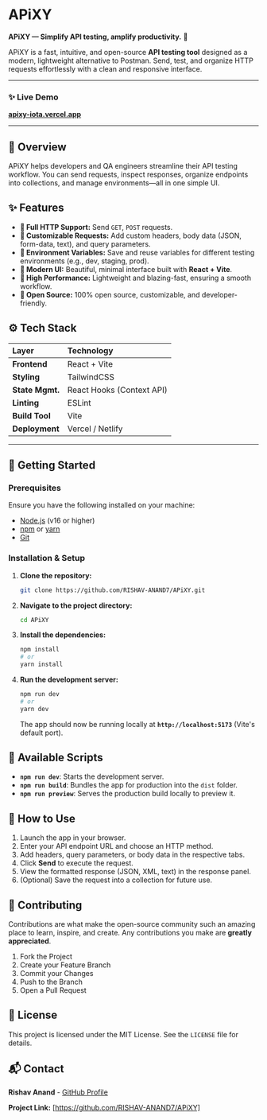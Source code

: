 # APiXY

**APiXY — Simplify API testing, amplify productivity.** 🚀

APiXY is a fast, intuitive, and open-source **API testing tool** designed as a modern, lightweight alternative to Postman. Send, test, and organize HTTP requests effortlessly with a clean and responsive interface.

-----

### ✨ Live Demo

**[apixy-iota.vercel.app](https://www.google.com/search?q=https://apixy-iota.vercel.app)**

-----

## 🧭 Overview

APiXY helps developers and QA engineers streamline their API testing workflow. You can send requests, inspect responses, organize endpoints into collections, and manage environments—all in one simple UI.

## ✨ Features

  - **🔹 Full HTTP Support:** Send `GET`, `POST` requests.
  - **🔹 Customizable Requests:** Add custom headers, body data (JSON, form-data, text), and query parameters.
  - **🔹 Environment Variables:** Save and reuse variables for different testing environments (e.g., dev, staging, prod).
  - **🔹 Modern UI:** Beautiful, minimal interface built with **React + Vite**.
  - **🔹 High Performance:** Lightweight and blazing-fast, ensuring a smooth workflow.
  - **🔹 Open Source:** 100% open source, customizable, and developer-friendly.

## ⚙️ Tech Stack

| Layer              | Technology                                   |
| :----------------- | :------------------------------------------- |
| **Frontend**       | React + Vite                                 |
| **Styling**        | TailwindCSS                                  |
| **State Mgmt.**    | React Hooks (Context API)                    |
| **Linting**        | ESLint                                       |
| **Build Tool**     | Vite                                         |
| **Deployment**     | Vercel / Netlify                             |

-----

## 🏁 Getting Started

### Prerequisites

Ensure you have the following installed on your machine:

  - [Node.js](https://nodejs.org/) (v16 or higher)
  - [npm](https://www.npmjs.com/) or [yarn](https://yarnpkg.com/)
  - [Git](https://git-scm.com/)

### Installation & Setup

1.  **Clone the repository:**

    ```bash
    git clone https://github.com/RISHAV-ANAND7/APiXY.git
    ```

2.  **Navigate to the project directory:**

    ```bash
    cd APiXY
    ```

3.  **Install the dependencies:**

    ```bash
    npm install
    # or
    yarn install
    ```

4.  **Run the development server:**

    ```bash
    npm run dev
    # or
    yarn dev
    ```

    The app should now be running locally at **`http://localhost:5173`** (Vite's default port).

## 📜 Available Scripts

  - **`npm run dev`**: Starts the development server.
  - **`npm run build`**: Bundles the app for production into the `dist` folder.
  - **`npm run preview`**: Serves the production build locally to preview it.

## 🧠 How to Use

1.  Launch the app in your browser.
2.  Enter your API endpoint URL and choose an HTTP method.
3.  Add headers, query parameters, or body data in the respective tabs.
4.  Click **Send** to execute the request.
5.  View the formatted response (JSON, XML, text) in the response panel.
6.  (Optional) Save the request into a collection for future use.

## 🤝 Contributing

Contributions are what make the open-source community such an amazing place to learn, inspire, and create. Any contributions you make are **greatly appreciated**.

1.  Fork the Project
2.  Create your Feature Branch 
3.  Commit your Changes 
4.  Push to the Branch 
5.  Open a Pull Request

## 📄 License

This project is licensed under the MIT License. See the `LICENSE` file for details.

## 📬 Contact

**Rishav Anand** - [GitHub Profile](https://www.google.com/search?q=https://github.com/RISHAV-ANAND7)

**Project Link:** [https://github.com/RISHAV-ANAND7/APiXY]
